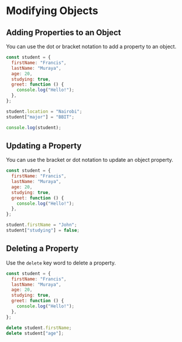 # Modifying Objects

## Adding Properties to an Object

You can use the dot or bracket notation to add a property to an object.

```js
const student = {
  firstName: "Francis",
  lastName: "Muraya",
  age: 20,
  studying: true,
  greet: function () {
    console.log("Hello!");
  },
};

student.location = "Nairobi";
student["major"] = "BBIT";

console.log(student);
```

## Updating a Property

You can use the bracket or dot notation to update an object property.

```js
const student = {
  firstName: "Francis",
  lastName: "Muraya",
  age: 20,
  studying: true,
  greet: function () {
    console.log("Hello!");
  },
};

student.firstName = "John";
student["studying"] = false;
```

## Deleting a Property

Use the `delete` key word to delete a property.

```js
const student = {
  firstName: "Francis",
  lastName: "Muraya",
  age: 20,
  studying: true,
  greet: function () {
    console.log("Hello!");
  },
};

delete student.firstName;
delete student["age"];
```
